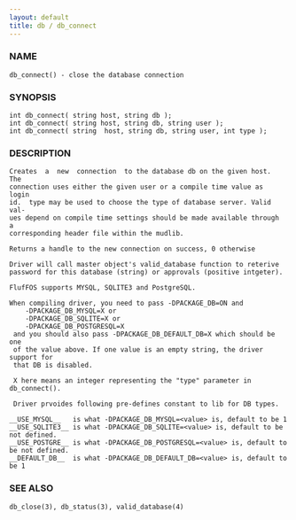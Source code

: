 ```yaml
---
layout: default
title: db / db_connect
---
```


### NAME

    db_connect() - close the database connection

### SYNOPSIS

    int db_connect( string host, string db );
    int db_connect( string host, string db, string user );
    int db_connect( string  host, string db, string user, int type );

### DESCRIPTION

    Creates  a  new  connection  to the database db on the given host.  The
    connection uses either the given user or a compile time value as  login
    id.  type may be used to choose the type of database server. Valid val‐
    ues depend on compile time settings should be made available through  a
    corresponding header file within the mudlib.

    Returns a handle to the new connection on success, 0 otherwise

    Driver will call master object's valid_database function to reterive
    password for this database (string) or approvals (positive intgeter).

    FlufFOS supports MYSQL, SQLITE3 and PostgreSQL.

    When compiling driver, you need to pass -DPACKAGE_DB=ON and
        -DPACKAGE_DB_MYSQL=X or
        -DPACKAGE_DB_SQLITE=X or
        -DPACKAGE_DB_POSTGRESQL=X
     and you should also pass -DPACKAGE_DB_DEFAULT_DB=X which should be one
     of the value above. If one value is an empty string, the driver support for
     that DB is disabled.

     X here means an integer representing the "type" parameter in db_connect().

     Driver prvoides following pre-defines constant to lib for DB types.

    __USE_MYSQL__   is what -DPACKAGE_DB_MYSQL=<value> is, default to be 1
    __USE_SQLITE3__ is what -DPACKAGE_DB_SQLITE=<value> is, default to be not defined.
    __USE_POSTGRE__ is what -DPACKAGE_DB_POSTGRESQL=<value> is, default to be not defined.
    __DEFAULT_DB__  is what -DPACKAGE_DB_DEFAULT_DB=<value> is, default to be 1

### SEE ALSO

    db_close(3), db_status(3), valid_database(4)

